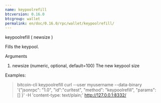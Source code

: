 ```yaml
---
name: keypoolrefill
btcversion: 0.16.0
btcgroup: wallet
permalink: en/doc/0.16.0/rpc/wallet/keypoolrefill/
---
```


keypoolrefill ( newsize )

Fills the keypool.

Arguments
1. newsize     (numeric, optional, default=100) The new keypool size

Examples:
> bitcoin-cli keypoolrefill 
> curl --user myusername --data-binary '{"jsonrpc": "1.0", "id":"curltest", "method": "keypoolrefill", "params": [] }' -H 'content-type: text/plain;' http://127.0.0.1:8332/


